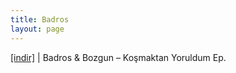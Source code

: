 ```yaml
---
title: Badros
layout: page
---
```


<a href="https://cloud.mail.ru/public/b8ea3b42c4d4/Bozgun%20%26%20Badros%20-%20Kosmaktan%20Yoruldum%20EP" target="_blank">[indir]</a>   |   Badros & Bozgun &#8211; Koşmaktan Yoruldum Ep.